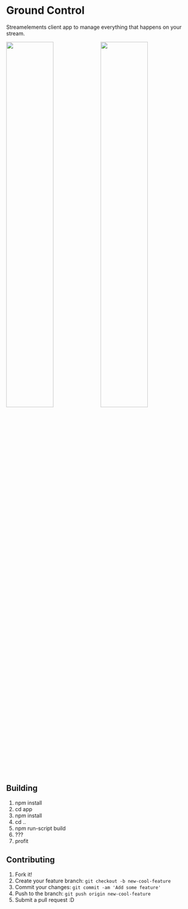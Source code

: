 # Ground Control

Streamelements client app to manage everything that happens on your stream.

<img src="https://i.imgur.com/6Sl7vh5.png" width="50%"><img src="https://i.imgur.com/DQfruyD.png" width="50%">

## Building

1. npm install
1. cd app
1. npm install
1. cd ..
1. npm run-script build
1. ???
1. profit

## Contributing

1. Fork it!
1. Create your feature branch: `git checkout -b new-cool-feature`
1. Commit your changes: `git commit -am 'Add some feature'`
1. Push to the branch: `git push origin new-cool-feature`
1. Submit a pull request :D
